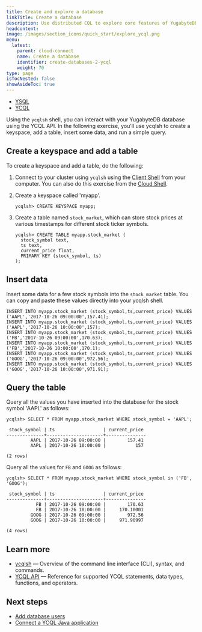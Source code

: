 ```yaml
---
title: Create and explore a database
linkTitle: Create a database
description: Use distributed CQL to explore core features of YugabyteDB.
headcontent:
image: /images/section_icons/quick_start/explore_ycql.png
menu:
  latest:
    parent: cloud-connect
    name: Create a database
    identifier: create-databases-2-ycql
    weight: 70
type: page
isTocNested: false
showAsideToc: true
---
```


<ul class="nav nav-tabs-alt nav-tabs-yb">

  <li >
    <a href="../create-databases/" class="nav-link">
      <i class="icon-postgres" aria-hidden="true"></i>
      YSQL
    </a>
  </li>

 <li >
    <a href="../create-databases-ycql/" class="nav-link active">
      <i class="icon-cassandra" aria-hidden="true"></i>
      YCQL
    </a>
  </li>
</ul>

Using the `ycqlsh` shell, you can interact with your YugabyteDB database using the YCQL API. In the following exercise, you'll use ycqlsh to create a keyspace, add a table, insert some data, and run a simple query.

## Create a keyspace and add a table

To create a keyspace and add a table, do the following:

1. Connect to your cluster using `ycqlsh` using the [Client Shell](../connect-client-shell/) from your computer. You can also do this exercise from the [Cloud Shell](../connect-cloud-shell/).

1. Create a keyspace called 'myapp'.

    ```cql
    ycqlsh> CREATE KEYSPACE myapp;
    ```

1. Create a table named `stock_market`, which can store stock prices at various timestamps for different stock ticker symbols.

    ```cql
    ycqlsh> CREATE TABLE myapp.stock_market (
      stock_symbol text,
      ts text,
      current_price float,
      PRIMARY KEY (stock_symbol, ts)
    );
    ```

## Insert data

Insert some data for a few stock symbols into the `stock_market` table. You can copy and paste these values directly into your ycqlsh shell.

```cql
INSERT INTO myapp.stock_market (stock_symbol,ts,current_price) VALUES ('AAPL','2017-10-26 09:00:00',157.41);
INSERT INTO myapp.stock_market (stock_symbol,ts,current_price) VALUES ('AAPL','2017-10-26 10:00:00',157);
INSERT INTO myapp.stock_market (stock_symbol,ts,current_price) VALUES ('FB','2017-10-26 09:00:00',170.63);
INSERT INTO myapp.stock_market (stock_symbol,ts,current_price) VALUES ('FB','2017-10-26 10:00:00',170.1);
INSERT INTO myapp.stock_market (stock_symbol,ts,current_price) VALUES ('GOOG','2017-10-26 09:00:00',972.56);
INSERT INTO myapp.stock_market (stock_symbol,ts,current_price) VALUES ('GOOG','2017-10-26 10:00:00',971.91);
```

## Query the table

Query all the values you have inserted into the database for the stock symbol 'AAPL' as follows:

```cql
ycqlsh> SELECT * FROM myapp.stock_market WHERE stock_symbol = 'AAPL';
```

```output
 stock_symbol | ts                  | current_price
--------------+---------------------+---------------
         AAPL | 2017-10-26 09:00:00 |        157.41
         AAPL | 2017-10-26 10:00:00 |           157

(2 rows)
```

Query all the values for `FB` and `GOOG` as follows:

```cql
ycqlsh> SELECT * FROM myapp.stock_market WHERE stock_symbol in ('FB', 'GOOG');
```

```output
 stock_symbol | ts                  | current_price
--------------+---------------------+---------------
           FB | 2017-10-26 09:00:00 |        170.63
           FB | 2017-10-26 10:00:00 |     170.10001
         GOOG | 2017-10-26 09:00:00 |        972.56
         GOOG | 2017-10-26 10:00:00 |     971.90997

(4 rows)
```

## Learn more

- [ycqlsh](../../../admin/ycqlsh/) — Overview of the command line interface (CLI), syntax, and commands.
- [YCQL API](../../../api/ycql/) — Reference for supported YCQL statements, data types, functions, and operators.

## Next steps

- [Add database users](../../cloud-secure-clusters/add-users/)
- [Connect a YCQL Java application](../../cloud-develop/connect-ycql-application/)
